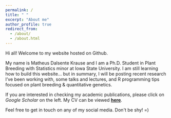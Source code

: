 ```yaml
---
permalink: /
title: " "
excerpt: "About me"
author_profile: true
redirect_from: 
  - /about/
  - /about.html
---
```


Hi all! Welcome to my website hosted on Github. 

My name is Matheus Dalsente Krause and I am a Ph.D. Student in Plant Breeding with Statistics minor at Iowa State University. I am still learning how to build this website... but in summary, I will be posting recent research I’ve been working with, some talks and lectures, and R programming tips focused on plant breeding & quantitative genetics.

If you are interested in checking my academic publications, please click on *Google Scholar* on the left. My CV can be viewed **[here](https://raw.githubusercontent.com/mdkrause/cvLatex/main/mdkrause-cv.pdf)**.

Feel free to get in touch on any of my social media. Don't be shy! =)
